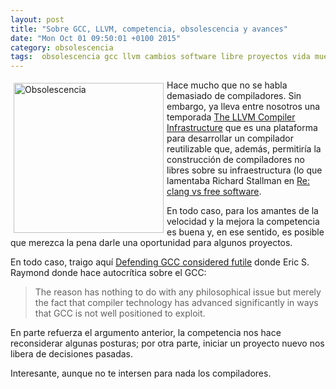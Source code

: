 ```yaml
---
layout: post
title: "Sobre GCC, LLVM, competencia, obsolescencia y avances"
date: "Mon Oct 01 09:50:01 +0100 2015"
category: obsolescencia
tags:  obsolescencia gcc llvm cambios software libre proyectos vida muerte
---
```






<a href="https://www.flickr.com/photos/fernand0/5543123497" title="Sistemas de almacenamiento obsoletos"><img src="https://c2.staticflickr.com/6/5300/5543123497_f850371f0c_m.jpg" width="240"  alt="Obsolescencia" style="float:left; margin:5px"></a>

Hace mucho que no se habla demasiado de compiladores. Sin embargo, ya lleva entre nosotros una temporada [The LLVM Compiler Infrastructure](http://llvm.org/) que es una plataforma para desarrollar un compilador reutilizable que, además, permitiría la construcción de compiladores no libres sobre su infraestructura (lo que lamentaba Richard Stallman en [Re: clang vs free software](https://gcc.gnu.org/ml/gcc/2014-01/msg00247.html).

En todo caso, para los amantes de la velocidad y la mejora la competencia es buena y, en ese sentido, es posible que merezca la pena darle una oportunidad para algunos proyectos.

En todo caso, traigo aquí [Defending GCC considered futile](https://lists.gnu.org/archive/html/emacs-devel/2015-02/msg00457.html) donde Eric S. Raymond donde hace autocrítica sobre el GCC:

> The reason has nothing to do with any philosophical issue but merely the fact that compiler technology has advanced significantly in ways that GCC is not well positioned to exploit.

En parte refuerza el argumento anterior, la competencia nos hace reconsiderar algunas posturas; por otra parte, iniciar un proyecto nuevo nos libera de decisiones pasadas.

Interesante, aunque no te intersen para nada los compiladores.
